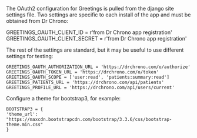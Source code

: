 

The OAuth2 configuration for Greetings is pulled from the django site
settings file. Two settings are specific to each install of the app and 
must be obtained from Dr Chrono:

GREETINGS_OAUTH_CLIENT_ID = r'from Dr Chrono app registration'
GREETINGS_OAUTH_CLIENT_SECRET = r'from Dr Chrono app registration'

The rest of the settings are standard, but it may be useful to use different
settings for testing:

    GREETINGS_OAUTH_AUTHORIZATION_URL = 'https://drchrono.com/o/authorize'
    GREETINGS_OAUTH_TOKEN_URL = 'https://drchrono.com/o/token'
    GREETINGS_OAUTH_SCOPE = ['user:read', 'patients:summary:read']
    GREETINGS_PATIENTS_URL = 'https://drchrono.com/api/patients'
    GREETINGS_PROFILE_URL = 'https://drchrono.com/api/users/current'

Configure a theme for bootstrap3, for example:

    BOOTSTRAP3 = {
    'theme_url': "https://maxcdn.bootstrapcdn.com/bootstrap/3.3.6/css/bootstrap-theme.min.css"
    }